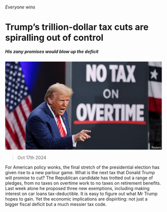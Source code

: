 ###### Everyone wins

# Trump’s trillion-dollar tax cuts are spiralling out of control 

##### His zany promises would blow up the deficit 

![image](images/20241019_FNP503.jpg) 

> Oct 17th 2024 

For American policy wonks, the final stretch of the presidential election has given rise to a new parlour game. What is the next tax that Donald Trump will promise to cut? The Republican candidate has trotted out a range of pledges, from no taxes on overtime work to no taxes on retirement benefits. Last week alone he proposed three new exemptions, including making interest on car loans tax-deductible. It is easy to figure out what Mr Trump hopes to gain. Yet the economic implications are dispiriting: not just a bigger fiscal deficit but a much messier tax code. 

